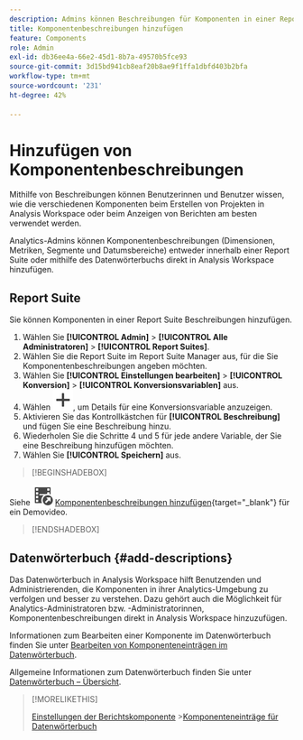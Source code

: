 ```yaml
---
description: Admins können Beschreibungen für Komponenten in einer Report Suite oder mithilfe des Datenwörterbuchs hinzufügen.
title: Komponentenbeschreibungen hinzufügen
feature: Components
role: Admin
exl-id: db36ee4a-66e2-45d1-8b7a-49570b5fce93
source-git-commit: 3d15bd941cb8eaf20b8ae9f1ffa1dbfd403b2bfa
workflow-type: tm+mt
source-wordcount: '231'
ht-degree: 42%

---
```


# Hinzufügen von Komponentenbeschreibungen

Mithilfe von Beschreibungen können Benutzerinnen und Benutzer wissen, wie die verschiedenen Komponenten beim Erstellen von Projekten in Analysis Workspace oder beim Anzeigen von Berichten am besten verwendet werden.

Analytics-Admins können Komponentenbeschreibungen (Dimensionen, Metriken, Segmente und Datumsbereiche) entweder innerhalb einer Report Suite oder mithilfe des Datenwörterbuchs direkt in Analysis Workspace hinzufügen.

## Report Suite

Sie können Komponenten in einer Report Suite Beschreibungen hinzufügen.

1. Wählen Sie **[!UICONTROL Admin]** > **[!UICONTROL Alle Administratoren]** > **[!UICONTROL Report Suites]**.
1. Wählen Sie die Report Suite im Report Suite Manager aus, für die Sie Komponentenbeschreibungen angeben möchten.
1. Wählen Sie **[!UICONTROL Einstellungen bearbeiten]** > **[!UICONTROL Konversion]** > **[!UICONTROL Konversionsvariablen]** aus.
1. Wählen ![Hinzufügen](/help/assets/icons/Add.svg), um Details für eine Konversionsvariable anzuzeigen.
1. Aktivieren Sie das Kontrollkästchen für **[!UICONTROL Beschreibung]** und fügen Sie eine Beschreibung hinzu.
1. Wiederholen Sie die Schritte 4 und 5 für jede andere Variable, der Sie eine Beschreibung hinzufügen möchten.
1. Wählen Sie **[!UICONTROL Speichern]** aus.

>[!BEGINSHADEBOX]

Siehe ![VideoCheckedOut](/help/assets/icons/VideoCheckedOut.svg) [Komponentenbeschreibungen hinzufügen](https://video.tv.adobe.com/v/39719?quality=12&learn=on&captions=ger){target="_blank"} für ein Demovideo.

>[!ENDSHADEBOX]


## Datenwörterbuch {#add-descriptions}

Das Datenwörterbuch in Analysis Workspace hilft Benutzenden und Administrierenden, die Komponenten in ihrer Analytics-Umgebung zu verfolgen und besser zu verstehen. Dazu gehört auch die Möglichkeit für Analytics-Administratoren bzw. -Administratorinnen, Komponentenbeschreibungen direkt in Analysis Workspace hinzuzufügen.

Informationen zum Bearbeiten einer Komponente im Datenwörterbuch finden Sie unter [Bearbeiten von Komponenteneinträgen im Datenwörterbuch](/help/analyze/analysis-workspace/components/data-dictionary/edit-entries-data-dictionary.md).

Allgemeine Informationen zum Datenwörterbuch finden Sie unter [Datenwörterbuch – Übersicht](/help/analyze/analysis-workspace/components/data-dictionary/data-dictionary-overview.md).

>[!MORELIKETHIS]
>
>[Einstellungen der Berichtskomponente](/help/components/vrs/vrs-components.md)
>&#x200B;>[Komponenteneinträge für Datenwörterbuch](/help/analyze/analysis-workspace/components/data-dictionary/edit-entries-data-dictionary.md)
>